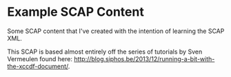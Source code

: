 # Example SCAP Content
Some SCAP content that I've created with the intention of learning the SCAP XML.

This SCAP is based almost entirely off the series of tutorials by Sven Vermeulen found here: http://blog.siphos.be/2013/12/running-a-bit-with-the-xccdf-document/.
